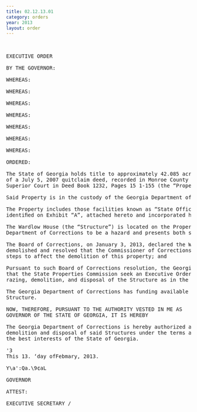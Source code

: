 ```yaml
---
title: 02.12.13.01
category: orders
year: 2013
layout: order
---
```


<pre> 

EXECUTIVE ORDER

BY THE GOVERNOR:

WHEREAS:

WHEREAS:

WHEREAS:

WHEREAS:

WHEREAS:

WHEREAS:

WHEREAS:

ORDERED:

The State of Georgia holds title to approximately 42.085 acres of improved real property by virtue
of a July 5, 2007 quitclaim deed, recorded in Monroe County in the Office of the Clerk of
Superior Court in Deed Book 1232, Pages 15 1-155 (the “Property”); and

Said Property is in the custody of the Georgia Department of Corrections; and

The Property includes those facilities known as “State Offices South at Tift College Campus” and
identiﬁed on Exhibit “A”, attached hereto and incorporated herein by reference; and

The Wardlow House (the “Structure”) is located on the Property and found by the Georgia
Department of Corrections to be a hazard and presents both security and health concerns; and

The Board of Corrections, on January 3, 2013, declared the Wardlow House as needing to be
demolished and resolved that the Commissioner of Corrections be authorized to take all necessary
steps to affect the demolition of this property; and

Pursuant to such Board of Corrections resolution, the Georgia Department of Corrections requested
that the State Properties Commission seek an Executive Order from the Governor to allow for the
razing, demolition, and disposal of the Structure as in the best interest of the State of Georgia; and

The Georgia Department of Corrections has funding available to raze, demolish and dispose of said
Structure.

NOW, THEREFORE, PURSUANT TO THE AUTHORITY VESTED IN ME AS
GOVERNOR OF THE STATE OF GEORGIA, IT IS HEREBY

The Georgia Department of Corrections is hereby authorized and directed to provide for the razing,
demolition and disposal of said Structures under the terms and conditions which are deemed to be in
the best interests of the State of Georgia.

'3
This 13. ‘day ofFebmary, 2013.

Y\a':Qa.\9¢aL

GOVERNOR

ATTEST:

EXECUTIVE SECRETARY /

</pre>

